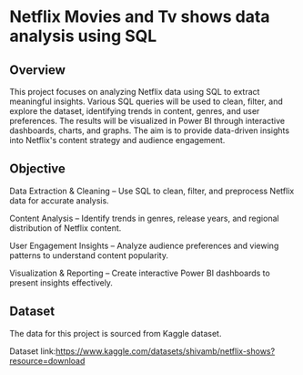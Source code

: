 # Netflix Movies and Tv shows data analysis using SQL 
## Overview
  This project focuses on analyzing Netflix data using SQL to extract meaningful insights. Various SQL queries will be used to clean, filter, and explore the dataset, identifying trends in content, genres, and user preferences. The results will be visualized in Power BI through interactive dashboards, charts, and graphs. The aim is to provide data-driven insights into Netflix's content strategy and audience engagement.

## Objective
Data Extraction & Cleaning – Use SQL to clean, filter, and preprocess Netflix data for accurate analysis.

Content Analysis – Identify trends in genres, release years, and regional distribution of Netflix content.

User Engagement Insights – Analyze audience preferences and viewing patterns to understand content popularity.

Visualization & Reporting – Create interactive Power BI dashboards to present insights effectively.

## Dataset
The data for this project is sourced from Kaggle dataset.

Dataset link:https://www.kaggle.com/datasets/shivamb/netflix-shows?resource=download


